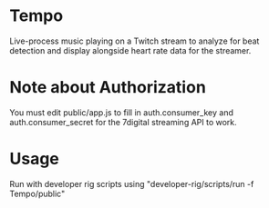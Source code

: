 # Tempo
Live-process music playing on a Twitch stream to analyze for beat detection and display alongside heart rate data for the streamer.

# Note about Authorization
You must edit public/app.js to fill in auth.consumer_key and
auth.consumer_secret for the 7digital streaming API to work.

# Usage
Run with developer rig scripts using "developer-rig/scripts/run -f Tempo/public"
